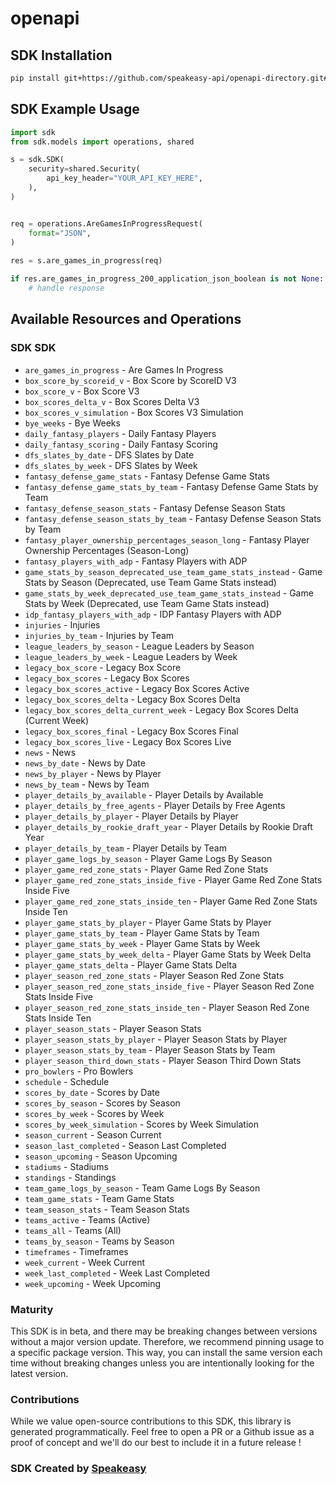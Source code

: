 # openapi

<!-- Start SDK Installation -->
## SDK Installation

```bash
pip install git+https://github.com/speakeasy-api/openapi-directory.git#subdirectory=SDKs/sportsdata.io/nfl-v3-stats/1.0/python
```
<!-- End SDK Installation -->

## SDK Example Usage
<!-- Start SDK Example Usage -->
```python
import sdk
from sdk.models import operations, shared

s = sdk.SDK(
    security=shared.Security(
        api_key_header="YOUR_API_KEY_HERE",
    ),
)


req = operations.AreGamesInProgressRequest(
    format="JSON",
)
    
res = s.are_games_in_progress(req)

if res.are_games_in_progress_200_application_json_boolean is not None:
    # handle response
```
<!-- End SDK Example Usage -->

<!-- Start SDK Available Operations -->
## Available Resources and Operations

### SDK SDK

* `are_games_in_progress` - Are Games In Progress
* `box_score_by_scoreid_v` - Box Score by ScoreID V3
* `box_score_v` - Box Score V3
* `box_scores_delta_v` - Box Scores Delta V3
* `box_scores_v_simulation` - Box Scores V3 Simulation
* `bye_weeks` - Bye Weeks
* `daily_fantasy_players` - Daily Fantasy Players
* `daily_fantasy_scoring` - Daily Fantasy Scoring
* `dfs_slates_by_date` - DFS Slates by Date
* `dfs_slates_by_week` - DFS Slates by Week
* `fantasy_defense_game_stats` - Fantasy Defense Game Stats
* `fantasy_defense_game_stats_by_team` - Fantasy Defense Game Stats by Team
* `fantasy_defense_season_stats` - Fantasy Defense Season Stats
* `fantasy_defense_season_stats_by_team` - Fantasy Defense Season Stats by Team
* `fantasy_player_ownership_percentages_season_long` - Fantasy Player Ownership Percentages (Season-Long)
* `fantasy_players_with_adp` - Fantasy Players with ADP
* `game_stats_by_season_deprecated_use_team_game_stats_instead` - Game Stats by Season (Deprecated, use Team Game Stats instead)
* `game_stats_by_week_deprecated_use_team_game_stats_instead` - Game Stats by Week (Deprecated, use Team Game Stats instead)
* `idp_fantasy_players_with_adp` - IDP Fantasy Players with ADP
* `injuries` - Injuries
* `injuries_by_team` - Injuries by Team
* `league_leaders_by_season` - League Leaders by Season
* `league_leaders_by_week` - League Leaders by Week
* `legacy_box_score` - Legacy Box Score
* `legacy_box_scores` - Legacy Box Scores
* `legacy_box_scores_active` - Legacy Box Scores Active
* `legacy_box_scores_delta` - Legacy Box Scores Delta
* `legacy_box_scores_delta_current_week` - Legacy Box Scores Delta (Current Week)
* `legacy_box_scores_final` - Legacy Box Scores Final
* `legacy_box_scores_live` - Legacy Box Scores Live
* `news` - News
* `news_by_date` - News by Date
* `news_by_player` - News by Player
* `news_by_team` - News by Team
* `player_details_by_available` - Player Details by Available
* `player_details_by_free_agents` - Player Details by Free Agents
* `player_details_by_player` - Player Details by Player
* `player_details_by_rookie_draft_year` - Player Details by Rookie Draft Year
* `player_details_by_team` - Player Details by Team
* `player_game_logs_by_season` - Player Game Logs By Season
* `player_game_red_zone_stats` - Player Game Red Zone Stats
* `player_game_red_zone_stats_inside_five` - Player Game Red Zone Stats Inside Five
* `player_game_red_zone_stats_inside_ten` - Player Game Red Zone Stats Inside Ten
* `player_game_stats_by_player` - Player Game Stats by Player
* `player_game_stats_by_team` - Player Game Stats by Team
* `player_game_stats_by_week` - Player Game Stats by Week
* `player_game_stats_by_week_delta` - Player Game Stats by Week Delta
* `player_game_stats_delta` - Player Game Stats Delta
* `player_season_red_zone_stats` - Player Season Red Zone Stats
* `player_season_red_zone_stats_inside_five` - Player Season Red Zone Stats Inside Five
* `player_season_red_zone_stats_inside_ten` - Player Season Red Zone Stats Inside Ten
* `player_season_stats` - Player Season Stats
* `player_season_stats_by_player` - Player Season Stats by Player
* `player_season_stats_by_team` - Player Season Stats by Team
* `player_season_third_down_stats` - Player Season Third Down Stats
* `pro_bowlers` - Pro Bowlers
* `schedule` - Schedule
* `scores_by_date` - Scores by Date
* `scores_by_season` - Scores by Season 
* `scores_by_week` - Scores by Week
* `scores_by_week_simulation` - Scores by Week Simulation
* `season_current` - Season Current
* `season_last_completed` - Season Last Completed
* `season_upcoming` - Season Upcoming
* `stadiums` - Stadiums
* `standings` - Standings
* `team_game_logs_by_season` - Team Game Logs By Season
* `team_game_stats` - Team Game Stats
* `team_season_stats` - Team Season Stats
* `teams_active` - Teams (Active)
* `teams_all` - Teams (All)
* `teams_by_season` - Teams by Season
* `timeframes` - Timeframes
* `week_current` - Week Current
* `week_last_completed` - Week Last Completed
* `week_upcoming` - Week Upcoming
<!-- End SDK Available Operations -->

### Maturity

This SDK is in beta, and there may be breaking changes between versions without a major version update. Therefore, we recommend pinning usage
to a specific package version. This way, you can install the same version each time without breaking changes unless you are intentionally
looking for the latest version.

### Contributions

While we value open-source contributions to this SDK, this library is generated programmatically.
Feel free to open a PR or a Github issue as a proof of concept and we'll do our best to include it in a future release !

### SDK Created by [Speakeasy](https://docs.speakeasyapi.dev/docs/using-speakeasy/client-sdks)
